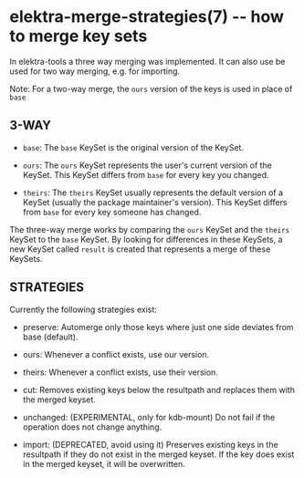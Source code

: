 # elektra-merge-strategies(7) -- how to merge key sets

In elektra-tools a three way merging was implemented.
It can also use be used for two way merging, e.g.
for importing.

Note: For a two-way merge, the `ours` version of the keys is used
in place of `base`

## 3-WAY

- `base`:
  The `base` KeySet is the original version of the KeySet.

- `ours`:
  The `ours` KeySet represents the user's current version of the KeySet.
  This KeySet differs from `base` for every key you changed.

- `theirs`:
  The `theirs` KeySet usually represents the default version of a KeySet (usually the package maintainer's version).
  This KeySet differs from `base` for every key someone has changed.

The three-way merge works by comparing the `ours` KeySet and the `theirs` KeySet to the `base` KeySet. By looking for differences in these KeySets, a new KeySet called `result` is created that represents a merge of these KeySets.

## STRATEGIES

Currently the following strategies exist:

- preserve:
  Automerge only those keys where just one side deviates from base (default).

- ours:
  Whenever a conflict exists, use our version.

- theirs:
  Whenever a conflict exists, use their version.

- cut:
  Removes existing keys below the resultpath and replaces them with the merged keyset.

- unchanged: (EXPERIMENTAL, only for kdb-mount)
  Do not fail if the operation does not change anything.

- import: (DEPRECATED, avoid using it)
  Preserves existing keys in the resultpath if they do not exist in the merged keyset.
  If the key does exist in the merged keyset, it will be overwritten.
